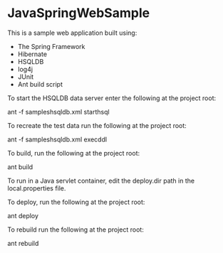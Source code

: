 JavaSpringWebSample
===================

This is a sample web application built using:

- The Spring Framework
- Hibernate
- HSQLDB
- log4j
- JUnit
- Ant build script

To start the HSQLDB data server enter the following at the project root:

ant -f sampleshsqldb.xml starthsql

To recreate the test data run the following at the project root:

ant -f sampleshsqldb.xml execddl 

To build, run the following at the project root:

ant build

To run in a Java servlet container, edit the deploy.dir path in the local.properties file.

To deploy, run the following at the project root:

ant deploy

To rebuild run the following at the project root:

ant rebuild
